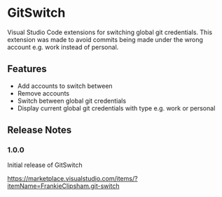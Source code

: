 # GitSwitch
Visual Studio Code extensions for switching global git credentials. This extension was made to avoid commits being made under the wrong account e.g. work instead of personal.

## Features

- Add accounts to switch between
- Remove accounts
- Switch between global git credentials
- Display current global git credentials with type e.g. work or personal

## Release Notes

### 1.0.0

Initial release of GitSwitch


https://marketplace.visualstudio.com/items/?itemName=FrankieClipsham.git-switch
